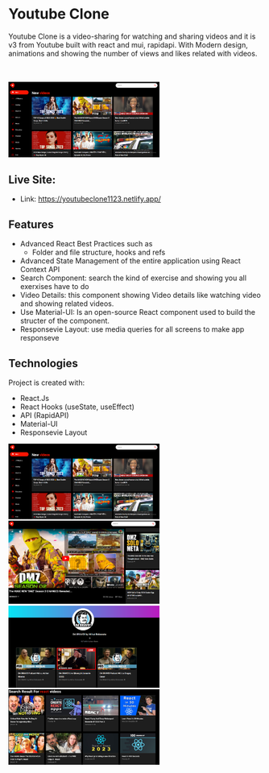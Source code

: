 # Youtube Clone 
Youtube Clone is a video-sharing for watching and sharing videos and it is v3 from Youtube built with react and mui, rapidapi. With Modern design, animations and showing the number of views and likes related with videos.

<br>
<br>
<a href="https://youtubeclone1123.netlify.app/">
  <img
  src="./assets/banner.PNG"
  alt="banner"
  title="youtube"
  style="display: inline-block; margin: 0 auto; max-width: 300px"
  />
</a>

<br>

## Live Site:  
   - Link: https://youtubeclone1123.netlify.app/

## Features
  - Advanced React Best Practices such as
    - Folder and file structure, hooks and refs
  - Advanced State Management of the entire application using React Context API
  - Search Component: search the kind of exercise and showing you all exerxises have to do
  - Video Details: this component showing Video details like watching video and showing related videos.
  - Use Material-UI: Is an open-source React component used to build the structer of the component.
   - Responsevie Layout: use media queries for all screens to make app responseve

## Technologies
Project is created with:
   - React.Js
   - React Hooks (useState, useEffect)
   - API (RapidAPI)
   - Material-UI
   - Responsevie Layout

<img
  src="./assets/banner.PNG"
  alt="banner"
  title="youtube"
  style="display: inline-block; margin: 0 auto; max-width: 300px"
/>
<img
  src="./assets/img1.PNG"
  alt="youtube"
  title="youtube"
  style="display: inline-block; margin: 0 auto; max-width: 300px"
/>
<img
  src="./assets/img2.PNG"
  alt="headphonesbody"
  title="headphones"
  style="display: inline-block; margin: 0 auto; max-width: 300px"
/>
<img
  src="./assets/img3.PNG"
  alt="headphonesbody"
  title="headphones"
  style="display: inline-block; margin: 0 auto; max-width: 300px"
/>

